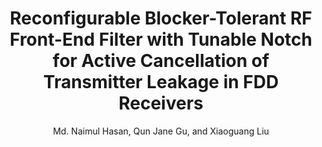 ---
type: conference
title: Reconfigurable Blocker-Tolerant RF Front-End Filter with Tunable Notch for Active Cancellation of Transmitter Leakage in FDD Receivers
author: Md. Naimul Hasan, Qun Jane Gu, and Xiaoguang Liu
journal:
volume:
number:
year: 2016
month: May.
doi: 
pages:
publisher:
booktitle:  IEEE International Symposium on Circuits and Systems (ISCAS)
note: Accepted, Student Paper Competition Finalist
sort_key: 201605
---